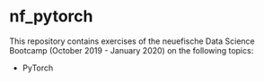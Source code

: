 # nf_pytorch

This repository contains exercises of the neuefische Data Science Bootcamp (October 2019 - January 2020) on the following topics:
- PyTorch
